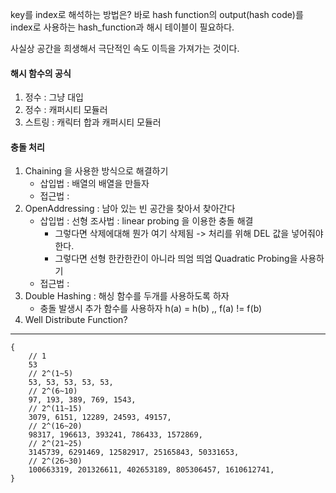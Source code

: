 key를 index로 해석하는 방법은?
바로 hash function의 output(hash code)를
index로 사용하는 hash_function과 해시 테이블이 필요하다.

사실상 공간을 희생해서 극단적인 속도 이득을 가져가는 것이다.


#### 해시 함수의 공식

1. 정수 : 그냥 대입
2. 정수 : 캐퍼시티 모듈러
3. 스트링 : 캐릭터 합과 캐퍼시티 모듈러

#### 충돌 처리

1. Chaining 을 사용한 방식으로 해결하기
    * 삽입법 : 배열의 배열을 만들자
    * 접근법 :
2. OpenAddressing : 남아 있는 빈 공간을 찾아서 찾아간다
    * 삽입법 : 선형 조사법 : linear probing 을 이용한 충돌 해결
        * 그렇다면 삭제에대해 뭔가 여기 삭제됨 -> 처리를 위해 DEL 값을 넣어줘야한다.
        * 그렇다면 선형 한칸한칸이 아니라 띄엄 띄엄 Quadratic Probing을 사용하기
    * 접근법 :
3. Double Hashing : 해싱 함수를 두개를 사용하도록 하자
    * 충돌 발생시 추가 함수를 사용하자 h(a) = h(b) ,, f(a) != f(b)
3. Well Distribute Function?

---
```
{
    // 1
    53
    // 2^(1~5)
    53, 53, 53, 53, 53,
    // 2^(6~10)
    97, 193, 389, 769, 1543,
    // 2^(11~15)
    3079, 6151, 12289, 24593, 49157,
    // 2^(16~20)
    98317, 196613, 393241, 786433, 1572869,
    // 2^(21~25)
    3145739, 6291469, 12582917, 25165843, 50331653,
    // 2^(26~30)
    100663319, 201326611, 402653189, 805306457, 1610612741,
}
```
